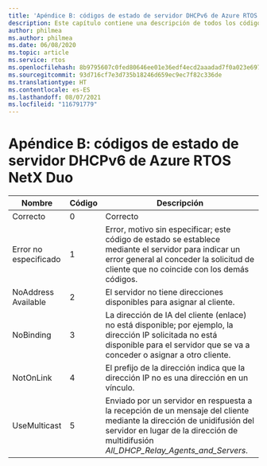 ```yaml
---
title: 'Apéndice B: códigos de estado de servidor DHCPv6 de Azure RTOS NetX Duo'
description: Este capítulo contiene una descripción de todos los códigos de estado de servidor DHCPv6 de NetX Duo
author: philmea
ms.author: philmea
ms.date: 06/08/2020
ms.topic: article
ms.service: rtos
ms.openlocfilehash: 8b9795607c0fed80646ee01e36edf4ecd2aaadad7f0a023e6979e123b81e1660
ms.sourcegitcommit: 93d716cf7e3d735b18246d659ec9ec7f82c336de
ms.translationtype: HT
ms.contentlocale: es-ES
ms.lasthandoff: 08/07/2021
ms.locfileid: "116791779"
---
```

# <a name="appendix-b---azure-rtos-netx-duo-dhcpv6-server-status-codes"></a>Apéndice B: códigos de estado de servidor DHCPv6 de Azure RTOS NetX Duo

| Nombre              | Código            | Descripción |
| ------------------- | ------------------- | --------------- |
| Correcto | 0 | Correcto |
| Error no especificado | 1 | Error, motivo sin especificar; este código de estado se establece mediante el servidor para indicar un error general al conceder la solicitud de cliente que no coincide con los demás códigos. |
| NoAddress Available | 2 | El servidor no tiene direcciones disponibles para asignar al cliente. |
| NoBinding | 3 | La dirección de IA del cliente (enlace) no está disponible; por ejemplo, la dirección IP solicitada no está disponible para el servidor que se va a conceder o asignar a otro cliente. |
| NotOnLink | 4 | El prefijo de la dirección indica que la dirección IP no es una dirección en un vínculo. |
| UseMulticast | 5 | Enviado por un servidor en respuesta a la recepción de un mensaje del cliente mediante la dirección de unidifusión del servidor en lugar de la dirección de multidifusión *All_DHCP_Relay_Agents_and_Servers*. |
